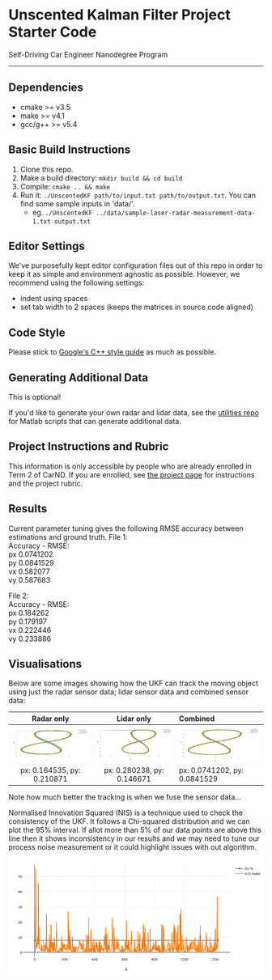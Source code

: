 # Unscented Kalman Filter Project Starter Code
Self-Driving Car Engineer Nanodegree Program

---

## Dependencies

* cmake >= v3.5
* make >= v4.1
* gcc/g++ >= v5.4

## Basic Build Instructions

1. Clone this repo.
2. Make a build directory: `mkdir build && cd build`
3. Compile: `cmake .. && make`
4. Run it: `./UnscentedKF path/to/input.txt path/to/output.txt`. You can find
   some sample inputs in 'data/'.
    - eg. `./UnscentedKF ../data/sample-laser-radar-measurement-data-1.txt output.txt`

## Editor Settings

We've purposefully kept editor configuration files out of this repo in order to
keep it as simple and environment agnostic as possible. However, we recommend
using the following settings:

* indent using spaces
* set tab width to 2 spaces (keeps the matrices in source code aligned)

## Code Style

Please stick to [Google's C++ style guide](https://google.github.io/styleguide/cppguide.html) as much as possible.

## Generating Additional Data

This is optional!

If you'd like to generate your own radar and lidar data, see the
[utilities repo](https://github.com/udacity/CarND-Mercedes-SF-Utilities) for
Matlab scripts that can generate additional data.

## Project Instructions and Rubric

This information is only accessible by people who are already enrolled in Term 2
of CarND. If you are enrolled, see [the project page](https://classroom.udacity.com/nanodegrees/nd013/parts/40f38239-66b6-46ec-ae68-03afd8a601c8/modules/0949fca6-b379-42af-a919-ee50aa304e6a/lessons/c3eb3583-17b2-4d83-abf7-d852ae1b9fff/concepts/4d0420af-0527-4c9f-a5cd-56ee0fe4f09e)
for instructions and the project rubric.

## Results
Current parameter tuning gives the following RMSE accuracy between estimations and ground truth.
File 1:<br>
Accuracy - RMSE:<br>
px 0.0741202<br>
py 0.0841529<br>
vx 0.582077<br>
vy 0.587683<br>
 
File 2:<br>
Accuracy - RMSE:<br>
px 0.184262<br>
py 0.179197<br>
vx 0.222446<br>
vy 0.233886<br>

## Visualisations
Below are some images showing how the UKF can track the moving object using just the radar sensor data; lidar sensor data and combined sensor data:

Radar only                    |  Lidar only                   |  Combined
:----------------------------:|:-----------------------------:|:-------------------------
![](Docs/tracking_radar.png)  |  ![](Docs/tracking_lidar.png) |  ![](Docs/tracking_combined.png)
px: 0.164535, py: 0.210871    | px: 0.280238, py: 0.146671    | px: 0.0741202, py: 0.0841529

Note how much better the tracking is when we fuse the sensor data...

Normalised Innovation Squared (NIS) is a technique used to check the consistency of the UKF. It follows a Chi-squared distribution and we can plot the 95% interval. If allot more than 5% of our data points are above this line then it shows inconsistency in our results and we may need to tune our process noise measurement or it could highlight issues with out algorithm.
![NIS for Radar - file1](Docs/nis_radar_file1.png)
